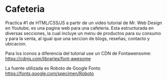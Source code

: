 # Cafeteria

Practica #1 de HTML/CSS/JS a partir de un video tutorial de Mr. Web Design en Youtube, es una pagina web para una cafeteria.
Esta estructurada en diversas secciones, la cual incluye un menu de productos para su consumo y para la venta, al igual que una seccion de blogs, reseñas, contacto y ubicacion.

Para los iconos a diferencia del tutorial use un CDN de Fontawensome: https://cdnjs.com/libraries/font-awesome

La fuente utilizada es Roboto de Google Fonts: https://fonts.google.com/specimen/Roboto